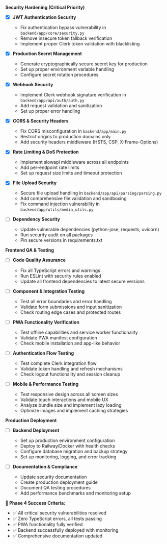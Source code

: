 **Security Hardening (Critical Priority)**

- [x] **JWT Authentication Security**

  - Fix authentication bypass vulnerability in `backend/app/core/security.py`
  - Remove insecure token fallback verification
  - Implement proper Clerk token validation with blacklisting

- [x] **Production Secret Management**

  - Generate cryptographically secure secret key for production
  - Set up proper environment variable handling
  - Configure secret rotation procedures

- [x] **Webhook Security**

  - Implement Clerk webhook signature verification in `backend/app/api/auth/auth.py`
  - Add request validation and sanitization
  - Set up proper error handling

- [x] **CORS & Security Headers**

  - Fix CORS misconfiguration in `backend/app/main.py`
  - Restrict origins to production domains only
  - Add security headers middleware (HSTS, CSP, X-Frame-Options)

- [x] **Rate Limiting & DoS Protection**

  - Implement slowapi middleware across all endpoints
  - Add per-endpoint rate limits
  - Set up request size limits and timeout protection

- [x] **File Upload Security**

  - Secure file upload handling in `backend/app/api/parsing/parsing.py`
  - Add comprehensive file validation and sandboxing
  - Fix command injection vulnerability in `backend/app/utils/media_utils.py`

- [ ] **Dependency Security**
  - Update vulnerable dependencies (python-jose, requests, uvicorn)
  - Run security audit on all packages
  - Pin secure versions in requirements.txt

**Frontend QA & Testing**

- [ ] **Code Quality Assurance**

  - Fix all TypeScript errors and warnings
  - Run ESLint with security rules enabled
  - Update all frontend dependencies to latest secure versions

- [ ] **Component & Integration Testing**

  - Test all error boundaries and error handling
  - Validate form submissions and input sanitization
  - Check routing edge cases and protected routes

- [ ] **PWA Functionality Verification**

  - Test offline capabilities and service worker functionality
  - Validate PWA manifest configuration
  - Check mobile installation and app-like behavior

- [ ] **Authentication Flow Testing**

  - Test complete Clerk integration flow
  - Validate token handling and refresh mechanisms
  - Check logout functionality and session cleanup

- [ ] **Mobile & Performance Testing**
  - Test responsive design across all screen sizes
  - Validate touch interactions and mobile UX
  - Analyze bundle size and implement lazy loading
  - Optimize images and implement caching strategies

**Production Deployment**

- [ ] **Backend Deployment**

  - Set up production environment configuration
  - Deploy to Railway/Docker with health checks
  - Configure database migration and backup strategy
  - Set up monitoring, logging, and error tracking

- [ ] **Documentation & Compliance**
  - Update security documentation
  - Create production deployment guide
  - Document QA testing procedures
  - Add performance benchmarks and monitoring setup

**🎯 Phase 4 Success Criteria:**

- ✅ All critical security vulnerabilities resolved
- ✅ Zero TypeScript errors, all tests passing
- ✅ PWA functionality fully verified
- ✅ Backend successfully deployed with monitoring
- ✅ Comprehensive documentation updated
